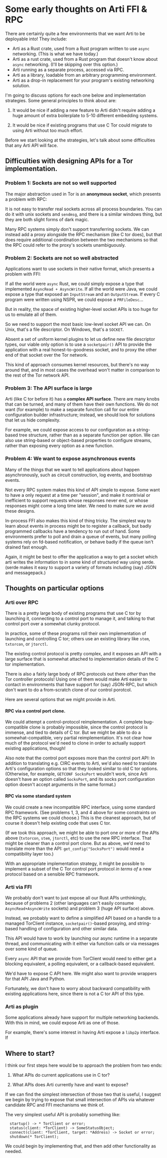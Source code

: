 
# Some early thoughts on Arti FFI & RPC

There are certainly quite a few environments that we want Arti to be
deployable into!  They include:

 * Arti as a Rust crate, used from a Rust program written to use `async`
   networking.  (This is what we have today.)
 * Arti as a rust crate, used from a Rust program that doesn't know
   about `async` networking.  (I'll be skipping over this option.)
 * Arti running as a separate process, accessed via RPC.
 * Arti as a library, loadable from an arbitrary programming environment.
 * Arti as a drop-in replacement for your program's existing networking
   solution.

I'm going to discuss options for each one below and implementation
strategies.  Some general principles to think about are:

1. It would be nice if adding a new feature to Arti didn't require adding a
   huge amount of extra boilerplate to 5-10 different embedding systems.

2. It would be nice if existing programs that use C Tor could migrate to
   using Arti without too much effort.

Before we start looking at the strategies, let's talk about some
difficulties that any Arti API will face.

## Difficulties with designing APIs for a Tor implementation.

### Problem 1: Sockets are not so well supported

The major abstraction used in Tor is an **anonymous socket**, which
presents a problem with RPC:

It is not easy to transfer real sockets across all process boundaries.
You can do it with unix sockets and `sendmsg`, and there is a similar
windows thing, but they are both slight forms of dark magic.

Many RPC systems simply don't support transferring sockets.  We can
instead add a proxy alongside the RPC mechanism (like C tor does), but
that does require additional coordination between the two mechanisms so
that the RPC could refer to the proxy's sockets unambiguously.

### Problem 2: Sockets are not so well abstracted

Applications want to use sockets in their native format, which presents
a problem with FFI:

If all the world were `async` Rust, we could simply expose a type that
implemented `AsyncRead + AsyncWrite`.  If all the world were Java, we
could expose a type that exposed an `InputStream` and an `OutputStream`.
If every C program were written using NSPR, we could expose a
`PRFileDesc`...

But in reality, the space of existing higher-level socket APIs is too
huge for us to emulate all of them.

So we need to support the most basic low-level socket API we can.  On
Unix, that's a file descriptor.  On Windows, that's a `SOCKET`.

Absent a set of uniform kernel plugins to let us define new file
descriptor types, our viable only option is to use a `socketpair()` API
to provide the application with a real honest-to-goodness socket, and to
proxy the other end of that socket over the Tor network.

This kind of approach consumes kernel resources, but there's no way
around that, and in most cases the overhead won't matter in comparison
to the rest of the Tor network API.


### Problem 3: The API surface is large

Arti (like C tor before it) has a **complex API surface**.  There are
many knobs that can be turned, and many of them have their own
functions.  We do not want (for example) to make a separate function
call for our entire configuration builder infrastructure; instead, we
should look for solutions that let us hide complexity.

For example, we could expose access to our configuration as a
string-based tree structure, rather than as a separate function per
option.  We can also use string-based or object-based properties to
configure streams, rather than exposing every option as a new function.

### Problem 4: We want to expose asynchronous events

Many of the things that we want to tell applications about happen
asynchronously, such as circuit construction, log events, and bootstrap
events.

Not every RPC system makes this kind of API simple to expose. Some want
to have a only request at a time per "session", and make it nontrivial
or inefficient to support requests whose responses never end, or whose
responses might come a long time later.  We need to make sure we avoid
these designs.

In-process FFI also makes this kind of thing tricky.  The simplest way
to learn about events in process might be to register a callback, but
badly programmed callbacks have a tendency to run out of hand.  Some
environments prefer to poll and drain a queue of events, but many
polling systems rely on fd-based notification, or behave badly if the
queue isn't drained fast enough.

Again, it might be best to offer the application a way to get a socket
which arti writes the information to in some kind of structured way
using serde.  (serde makes it easy to support a variety of formats
including (say) JSON and messagepack.)
## Thoughts on particular options


### Arti over RPC

There is a pretty large body of existing programs that use C tor by
launching it, connecting to a control port to manage it, and talking to
that control port over a somewhat clunky protocol.

In practice, some of these programs roll their own implementation of
launching and controlling C tor; others use an existing library like
`stem`, `txtorcon`, or `jtorctl`.

The existing control protocol is pretty complex, and it exposes an API
with a large surface that is somewhat attached to implementation details
of the C tor implementation.

There is also a fairly large body of RPC protocols out there _other_
than the Tor controller protocols!  Using one of them would make Arti
easier to contact in environments that have support for (say) JSON-RPC,
but which don't want to do a from-scratch clone of our control porotcol.

Here are several options that we might provide in Arti.

#### RPC via a control port clone.

We could attempt a control-protocol reimplementation.  A complete
bug-compatible clone is probably impossible, since the control protocol
is immense, and tied to details of C tor.  But we might be able to do a
somewhat-compatible, very partial reimplementation.  It's not clear how
much of the protocol we'd need to clone in order to actually support
existing applications, though!

Also note that the control port exposes more than the control port API:
In addition to translating e.g. CIRC events to Arti, we'd also need to
translate Arti's configuration options so that they looked similar to
old C tor options.  (Otherwise, for example, `GETCONF SocksPort`
wouldn't work, since Arti doesn't have an option called `SocksPort`, and
its socks port configuration option doesn't accept arguments in the same
format.)

#### RPC via some standard system


We could create a new incompatible RPC interface, using some standard
RPC framework.  (See problems 1, 3, and 4 above for some constraints on
the RPC systems we could choose.)  This is the cleanest approach, but of
course it doesn't help existing code that uses C tor.



(If we took this approach, we might be able to port one or more of the
APIs above (`txtorcon`, `stem`, `jtorctl`, etc) to use the new RPC
interface.  That might be cleaner than a control port clone.  But as
above, we'd need to translate more than the API:
`get_config("SocksPort")` would need a compatibility layer too.)

With an appropriate implementation strategy, it might be possible to
implement a subset of the C Tor control port protocol *in terms of*
a new protocol based on a sensible RPC framework.


### Arti via FFI

We probably don't want to just expose all our Rust APIs unthinkingly,
because of problems 2 (other languages can't easily consume
`AsyncRead+AsyncWrite` sockets) and problem 3 (huge API surface) above.

Instead, we probably want to define a simplified API based on a handle
to a managed TorClient instance, `socketpair()`-based proxying, and
string-based handling of configuration and other similar data.

This API would have to work by launching our async runtime in a separate
thread, and communicating with it either via function calls or via
messages over some kind of queue.

Every `async` API that we provide from TorClient would need to either
get a blocking equivalent, a polling equivalent, or a callback-based
equivalent.

We'd have to expose C API here.  We might also want to provide wrappers
for that API Java and Python.

Fortunately, we don't have to worry about backward compatibility with
existing applications here, since there is not a C tor API of this type.



### Arti as plugin

Some applications already have support for multiple networking
backends.  With this in mind, we could expose Arti as one of those.

For example, there's some interest in having Arti expose a
`libp2p` interface.  If


## Where to start?

I think our first steps here would be to approach the problem from two
ends:

1. What APIs do current applications use in C tor?

2. What APIs does Arti currently have and want to expose?

If we can find the simplest intersection of those two that is useful,
I suggest we begin by trying to expose that small intersection of APIs
via whatever candidate RPC and FFI mechanisms we think of.

The very simplest useful API is probably something like:

```
  startup() -> * TorClient or error;
  status(client: *TorClient) -> SomeStatusObject;
  connect(client: *TorClient, target: *Address) -> Socket or error;
  shutdown(* TorClient);
```

We could begin by implementing that, and then add other functionality as
needed.

